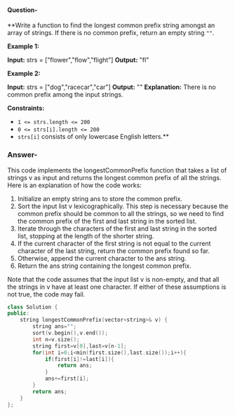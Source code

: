 #### Question-
**Write a function to find the longest common prefix string amongst an array of strings.
If there is no common prefix, return an empty string `""`.

**Example 1:**

**Input:** strs = ["flower","flow","flight"]
**Output:** "fl"

**Example 2:**

**Input:** strs = ["dog","racecar","car"]
**Output:** ""
**Explanation:** There is no common prefix among the input strings.

**Constraints:**

- `1 <= strs.length <= 200`
- `0 <= strs[i].length <= 200`
- `strs[i]` consists of only lowercase English letters.**


### Answer-

This code implements the longestCommonPrefix function that takes a list of strings v as input and returns the longest common prefix of all the strings. Here is an explanation of how the code works:

1. Initialize an empty string ans to store the common prefix.
2. Sort the input list v lexicographically. This step is necessary because the common prefix should be common to all the strings, so we need to find the common prefix of the first and last string in the sorted list.
3. Iterate through the characters of the first and last string in the sorted list, stopping at the length of the shorter string.
4. If the current character of the first string is not equal to the current character of the last string, return the common prefix found so far.
5. Otherwise, append the current character to the ans string.
6. Return the ans string containing the longest common prefix.

Note that the code assumes that the input list v is non-empty, and that all the strings in v have at least one character. If either of these assumptions is not true, the code may fail.

```C++
class Solution {
public:
    string longestCommonPrefix(vector<string>& v) {
        string ans="";
        sort(v.begin(),v.end());
        int n=v.size();
        string first=v[0],last=v[n-1];
        for(int i=0;i<min(first.size(),last.size());i++){
            if(first[i]!=last[i]){
                return ans;
            }
            ans+=first[i];
        }
        return ans;
    }
};
```

